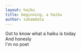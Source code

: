 ```yaml
---
layout: haiku
title: beginning, a haiku
author: sohamdata
---
```


Got to know what a haiku is today<br>
And honesly<br>
I'm no poet<br>